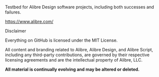 Testbed for Alibre Design software projects, including both successes and failures.

https://www.alibre.com/

Disclaimer

Everything on GitHub is licensed under the MIT License. 

All content and branding related to Alibre, Alibre Design, and Alibre Script, including any third-party contributions, are governed by their respective licensing agreements and are the intellectual property of Alibre, LLC.

**All material is continually evolving and may be altered or deleted.**
